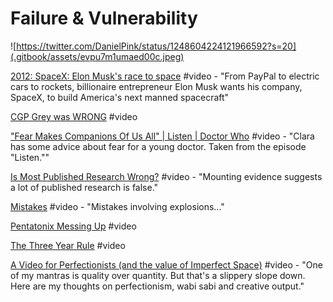 # Failure & Vulnerability

![https://twitter.com/DanielPink/status/1248604224121966592?s=20](.gitbook/assets/evpu7m1umaed00c.jpeg)

[2012: SpaceX: Elon Musk's race to space](https://www.youtube.com/watch?v=23GzpbNUyI4) \#video - "From PayPal to electric cars to rockets, billionaire entrepreneur Elon Musk wants his company, SpaceX, to build America's next manned spacecraft"

[CGP Grey was WRONG](https://www.youtube.com/watch?v=ua4QMFQATco) \#video

["Fear Makes Companions Of Us All" \| Listen \| Doctor Who](https://www.youtube.com/watch?v=ibL6Y0VN4Ys) \#video - "Clara has some advice about fear for a young doctor. Taken from the episode "Listen.""

[Is Most Published Research Wrong?](https://www.youtube.com/watch?v=42QuXLucH3Q) \#video - "Mounting evidence suggests a lot of published research is false."

[Mistakes](https://www.youtube.com/watch?v=Xz4S9aOm0kM&list=PLIilwIraDV2KXu0ZksOgeM7tyOrLwM_6m&index=9&t=0s) \#video - "Mistakes involving explosions..."

[Pentatonix Messing Up](https://www.youtube.com/watch?v=ZvFypZckHRc) \#video

[The Three Year Rule](https://www.youtube.com/watch?v=9HF2AjcXurA&feature=youtu.be) \#video

[A Video for Perfectionists \(and the value of Imperfect Space\)](https://www.youtube.com/watch?v=0mAKN7s6_qE&feature=youtu.be) \#video - "One of my mantras is quality over quantity. But that's a slippery slope down. Here are my thoughts on perfectionism, wabi sabi and creative output."

